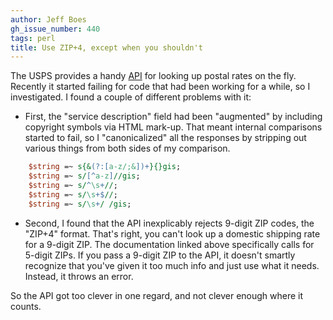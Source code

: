 ```yaml
---
author: Jeff Boes
gh_issue_number: 440
tags: perl
title: Use ZIP+4, except when you shouldn't
---
```


The USPS provides a handy [API](http://www.usps.com/webtools/rate.htm) for looking up postal rates on the fly. Recently it started failing for code that had been working for a while, so I investigated. I found a couple of different problems with it:

- First, the "service description" field had been "augmented" by including copyright symbols via HTML mark-up. That meant internal comparisons started to fail, so I "canonicalized" all the responses by stripping out various things from both sides of my comparison.

```perl
    $string =~ s{&(?:[a-z/;&])+}{}gis;
    $string =~ s/[^a-z]//gis;
    $string =~ s/^\s+//;
    $string =~ s/\s+$//;
    $string =~ s/\s+/ /gis;
```

- Second, I found that the API inexplicably rejects 9-digit ZIP codes, the "ZIP+4" format. That's right, you can't look up a domestic shipping rate for a 9-digit ZIP. The documentation linked above specifically calls for 5-digit ZIPs. If you pass a 9-digit ZIP to the API, it doesn't smartly recognize that you've given it too much info and just use what it needs. Instead, it throws an error.

So the API got too clever in one regard, and not clever enough where it counts.
